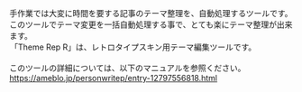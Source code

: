 手作業では大変に時間を要する記事のテーマ整理を、自動処理するツールです。 
このツールでテーマ変更を一括自動処理する事で、とても楽にテーマ整理が出来ます。<br>
 「Theme Rep R」は、レトロタイプスキン用テーマ編集ツールです。<br>
 <br>
 このツールの詳細については、以下のマニュアルを参照ください。<br>
https://ameblo.jp/personwritep/entry-12797556818.html
